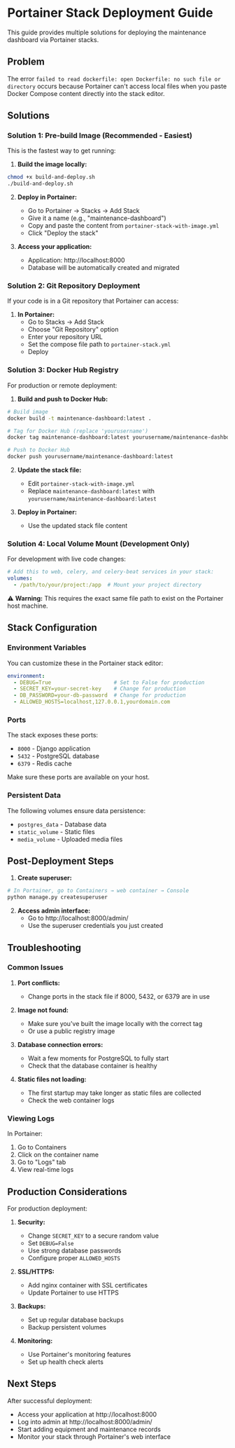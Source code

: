 # Portainer Stack Deployment Guide

This guide provides multiple solutions for deploying the maintenance dashboard via Portainer stacks.

## Problem

The error `failed to read dockerfile: open Dockerfile: no such file or directory` occurs because Portainer can't access local files when you paste Docker Compose content directly into the stack editor.

## Solutions

### Solution 1: Pre-build Image (Recommended - Easiest)

This is the fastest way to get running:

1. **Build the image locally:**
```bash
chmod +x build-and-deploy.sh
./build-and-deploy.sh
```

2. **Deploy in Portainer:**
   - Go to Portainer → Stacks → Add Stack
   - Give it a name (e.g., "maintenance-dashboard")
   - Copy and paste the content from `portainer-stack-with-image.yml`
   - Click "Deploy the stack"

3. **Access your application:**
   - Application: http://localhost:8000
   - Database will be automatically created and migrated

### Solution 2: Git Repository Deployment

If your code is in a Git repository that Portainer can access:

1. **In Portainer:**
   - Go to Stacks → Add Stack
   - Choose "Git Repository" option
   - Enter your repository URL
   - Set the compose file path to `portainer-stack.yml`
   - Deploy

### Solution 3: Docker Hub Registry

For production or remote deployment:

1. **Build and push to Docker Hub:**
```bash
# Build image
docker build -t maintenance-dashboard:latest .

# Tag for Docker Hub (replace 'yourusername')
docker tag maintenance-dashboard:latest yourusername/maintenance-dashboard:latest

# Push to Docker Hub
docker push yourusername/maintenance-dashboard:latest
```

2. **Update the stack file:**
   - Edit `portainer-stack-with-image.yml`
   - Replace `maintenance-dashboard:latest` with `yourusername/maintenance-dashboard:latest`

3. **Deploy in Portainer:**
   - Use the updated stack file content

### Solution 4: Local Volume Mount (Development Only)

For development with live code changes:

```yaml
# Add this to web, celery, and celery-beat services in your stack:
volumes:
  - /path/to/your/project:/app  # Mount your project directory
```

⚠️ **Warning:** This requires the exact same file path to exist on the Portainer host machine.

## Stack Configuration

### Environment Variables

You can customize these in the Portainer stack editor:

```yaml
environment:
  - DEBUG=True                    # Set to False for production
  - SECRET_KEY=your-secret-key    # Change for production
  - DB_PASSWORD=your-db-password  # Change for production
  - ALLOWED_HOSTS=localhost,127.0.0.1,yourdomain.com
```

### Ports

The stack exposes these ports:
- `8000` - Django application
- `5432` - PostgreSQL database
- `6379` - Redis cache

Make sure these ports are available on your host.

### Persistent Data

The following volumes ensure data persistence:
- `postgres_data` - Database data
- `static_volume` - Static files
- `media_volume` - Uploaded media files

## Post-Deployment Steps

1. **Create superuser:**
```bash
# In Portainer, go to Containers → web container → Console
python manage.py createsuperuser
```

2. **Access admin interface:**
   - Go to http://localhost:8000/admin/
   - Use the superuser credentials you just created

## Troubleshooting

### Common Issues

1. **Port conflicts:**
   - Change ports in the stack file if 8000, 5432, or 6379 are in use

2. **Image not found:**
   - Make sure you've built the image locally with the correct tag
   - Or use a public registry image

3. **Database connection errors:**
   - Wait a few moments for PostgreSQL to fully start
   - Check that the database container is healthy

4. **Static files not loading:**
   - The first startup may take longer as static files are collected
   - Check the web container logs

### Viewing Logs

In Portainer:
1. Go to Containers
2. Click on the container name
3. Go to "Logs" tab
4. View real-time logs

## Production Considerations

For production deployment:

1. **Security:**
   - Change `SECRET_KEY` to a secure random value
   - Set `DEBUG=False`
   - Use strong database passwords
   - Configure proper `ALLOWED_HOSTS`

2. **SSL/HTTPS:**
   - Add nginx container with SSL certificates
   - Update Portainer to use HTTPS

3. **Backups:**
   - Set up regular database backups
   - Backup persistent volumes

4. **Monitoring:**
   - Use Portainer's monitoring features
   - Set up health check alerts

## Next Steps

After successful deployment:
- Access your application at http://localhost:8000
- Log into admin at http://localhost:8000/admin/
- Start adding equipment and maintenance records
- Monitor your stack through Portainer's web interface